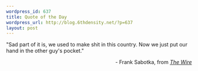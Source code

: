 ```yaml
--- 
wordpress_id: 637
title: Quote of the Day
wordpress_url: http://blog.6thdensity.net/?p=637
layout: post
---
```

"Sad part of it is, we used to make shit in this country. Now we just put our hand in the other guy's pocket."
<p align="right">- Frank Sabotka, from <a href="http://www.hbo.com/thewire/"><em>The Wire</em> </a></p>

<blockquote />

